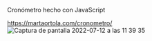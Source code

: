 Cronómetro hecho con JavaScript

https://martaortola.com/cronometro/
![Captura de pantalla 2022-07-12 a las 11 39 35](https://user-images.githubusercontent.com/107054627/178460930-8a3d59a9-90a4-4b93-ad84-3ddcf80680d9.png)
